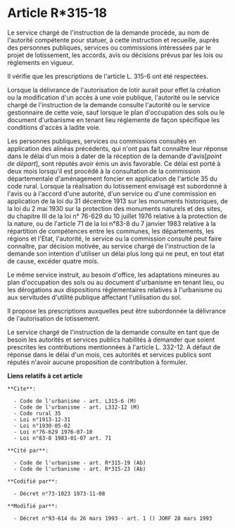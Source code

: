# Article R*315-18

Le service chargé de l'instruction de la demande procède, au nom de l'autorité compétente pour statuer, à cette instruction
et recueille, auprès des personnes publiques, services ou commissions intéressées par le projet de lotissement, les accords,
avis ou décisions prévus par les lois ou règlements en vigueur.

Il vérifie que les prescriptions de l'article L. 315-6 ont été respectées.

Lorsque la délivrance de l'autorisation de lotir aurait pour effet la création ou la modification d'un accès à une voie
publique, l'autorité ou le service chargé de l'instruction de la demande consulte l'autorité ou le service gestionnaire de
cette voie, sauf lorsque le plan d'occupation des sols ou le document d'urbanisme en tenant lieu réglemente de façon
spécifique les conditions d'accès à ladite voie.

Les personnes publiques, services ou commissions consultés en application des alinéas précédents, qui n'ont pas fait
connaître leur réponse dans le délai d'un mois à dater de la réception de la demande d'avis[*point de départ*], sont réputés
avoir émis un avis favorable. Ce délai est porté à deux mois lorsqu'il est procédé  à la consultation de la commission
départementale d'aménagement foncier en application de l'article 35 du code rural. Lorsque la réalisation du lotissement
envisagé est subordonné à l'avis ou à l'accord d'une autorité, d'un service ou d'une commission en application de la loi du
31 décembre 1913 sur les monuments historiques, de la loi du 2 mai 1930 sur la protection des monuments naturels et des
sites, du chapitre III de la loi n° 76-629 du 10 juillet 1976 relative à la protection de la nature, ou de l'article 71 de la
loi n°83-8 du 7 janvier 1983 relative à la répartition de compétences entre les communes, les départements, les régions et
l'Etat, l'autorité, le service ou la commission consulté  peut faire connaître, par décision motivée, au service chargé de
l'instruction de la demande son intention d'utiliser un délai plus long qui ne peut, en tout état de cause, excéder quatre
mois.

Le même service instruit, au besoin d'office, les adaptations mineures au plan d'occupation des sols ou au document
d'urbanisme en tenant lieu, ou les dérogations aux dispositions réglementaires relatives à l'urbanisme ou aux servitudes
d'utilité publique affectant l'utilisation du sol.

Il propose les prescriptions auxquelles peut être subordonnée la délivrance de l'autorisation de lotissement.

Le service chargé de l'instruction de la demande consulte en tant que de besoin les autorités et services publics habilités à
demander que soient prescrites les contributions mentionnées à l'article L. 332-12. A défaut de réponse dans le délai d'un
mois, ces autorités et services publics sont réputés n'avoir aucune proposition de contribution à formuler.

**Liens relatifs à cet article**

	**Cite**:

	  - Code de l'urbanisme - art. L315-6 (M)
	  - Code de l'urbanisme - art. L332-12 (M)
	  - Code rural 35
	  - Loi n°1913-12-31
	  - Loi n°1930-05-02
	  - Loi n°76-629 1976-07-10
	  - Loi n°83-8 1983-01-07 art. 71

	**Cité par**:

	  - Code de l'urbanisme - art. R*315-19 (Ab)
	  - Code de l'urbanisme - art. R*315-23 (Ab)

	**Codifié par**:

	  - Décret n°73-1023 1973-11-08

	**Modifié par**:

	  - Décret n°93-614 du 26 mars 1993 - art. 1 () JORF 28 mars 1993
